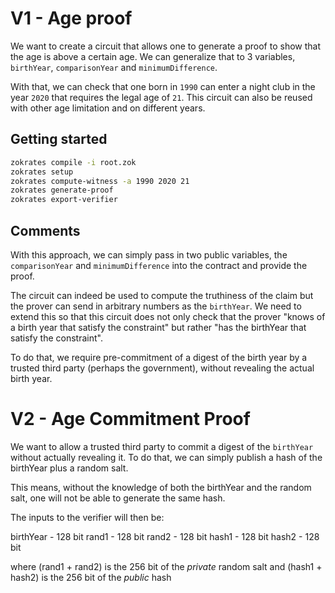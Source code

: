 # V1 - Age proof

We want to create a circuit that allows one to generate a proof to show that the age is above a certain age. We can generalize that to 3 variables, `birthYear`, `comparisonYear` and `minimumDifference`.

With that, we can check that one born in `1990` can enter a night club in the year `2020` that requires the legal age of `21`. This circuit can also be reused with other age limitation and on different years.

## Getting started

```sh
zokrates compile -i root.zok
zokrates setup
zokrates compute-witness -a 1990 2020 21
zokrates generate-proof
zokrates export-verifier
```

## Comments

With this approach, we can simply pass in two public variables, the `comparisonYear` and `minimumDifference` into the contract and provide the proof.

The circuit can indeed be used to compute the truthiness of the claim but the prover can send in arbitrary numbers as the `birthYear`. We need to extend this so that this circuit does not only check that the prover "knows of a birth year that satisfy the constraint" but rather "has the birthYear that satisfy the constraint".

To do that, we require pre-commitment of a digest of the birth year by a trusted third party (perhaps the government), without revealing the actual birth year.

# V2 - Age Commitment Proof

We want to allow a trusted third party to commit a digest of the `birthYear` without actually revealing it. To do that, we can simply publish a hash of the birthYear plus a random salt.

This means, without the knowledge of both the birthYear and the random salt, one will not be able to generate the same hash.

The inputs to the verifier will then be:

birthYear - 128 bit
rand1 - 128 bit
rand2 - 128 bit
hash1 - 128 bit
hash2 - 128 bit

where (rand1 + rand2) is the 256 bit of the _private_ random salt
and (hash1 + hash2) is the 256 bit of the _public_ hash
